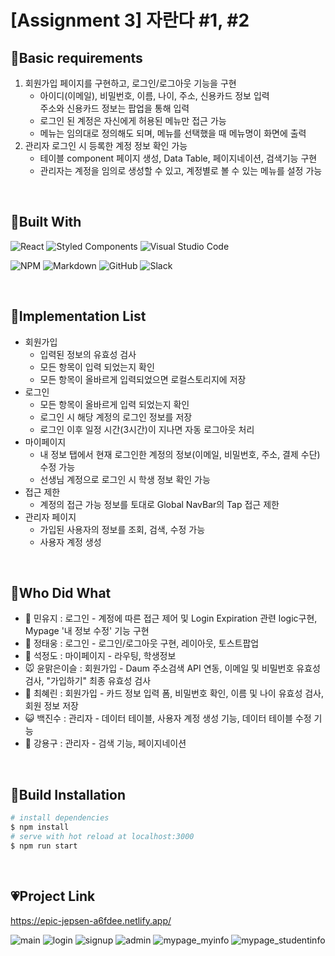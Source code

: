 # [Assignment 3] 자란다 #1, #2

## 🧡Basic requirements

1. 회원가입 페이지를 구현하고, 로그인/로그아웃 기능을 구현
   - 아이디(이메일), 비밀번호, 이름, 나이, 주소, 신용카드 정보 입력<br>
     주소와 신용카드 정보는 팝업을 통해 입력
   - 로그인 된 계정은 자신에게 허용된 메뉴만 접근 가능
   - 메뉴는 임의대로 정의해도 되며, 메뉴를 선택했을 때 메뉴명이 화면에 출력
2. 관리자 로그인 시 등록한 계정 정보 확인 가능
   - 테이블 component 페이지 생성, Data Table, 페이지네이션, 검색기능 구현
   - 관리자는 계정을 임의로 생성할 수 있고, 계정별로 볼 수 있는 메뉴를 설정 가능

<br>

## 💛Built With

![React](https://img.shields.io/badge/react-%2320232a.svg?style=for-the-badge&logo=react&logoColor=%2361DAFB)
![Styled Components](https://img.shields.io/badge/styled--components-DB7093?style=for-the-badge&logo=styled-components&logoColor=white)
![Visual Studio Code](https://img.shields.io/badge/VisualStudioCode-0078d7.svg?style=for-the-badge&logo=visual-studio-code&logoColor=white)

![NPM](https://img.shields.io/badge/NPM-%23000000.svg?style=for-the-badge&logo=npm&logoColor=white)
![Markdown](https://img.shields.io/badge/markdown-%23000000.svg?style=for-the-badge&logo=markdown&logoColor=white)
![GitHub](https://img.shields.io/badge/github-%23121011.svg?style=for-the-badge&logo=github&logoColor=white)
![Slack](https://img.shields.io/badge/Slack-4A154B?style=for-the-badge&logo=slack&logoColor=white)

<br>

## 💚Implementation List

- 회원가입
  - 입력된 정보의 유효성 검사
  - 모든 항목이 입력 되었는지 확인
  - 모든 항목이 올바르게 입력되었으면 로컬스토리지에 저장
- 로그인
  - 모든 항목이 올바르게 입력 되었는지 확인
  - 로그인 시 해당 계정의 로그인 정보를 저장
  - 로그인 이후 일정 시간(3시간)이 지나면 자동 로그아웃 처리
- 마이페이지
  - 내 정보 탭에서 현재 로그인한 계정의 정보(이메일, 비밀번호, 주소, 결제 수단) 수정 가능
  - 선생님 계정으로 로그인 시 학생 정보 확인 가능
- 접근 제한
  - 계정의 접근 가능 정보를 토대로 Global NavBar의 Tap 접근 제한
- 관리자 페이지
  - 가입된 사용자의 정보를 조회, 검색, 수정 가능
  - 사용자 계정 생성

<br>

## 💙Who Did What

- 🐥 민유지 : 로그인 - 계정에 따른 접근 제어 및 Login Expiration 관련 logic구현, Mypage '내 정보 수정' 기능 구현
- 🐷 정태웅 : 로그인 - 로그인/로그아웃 구현, 레이아웃, 토스트팝업
- 🐺 석정도 : 마이페이지 - 라우팅, 학생정보
- 🐭 윤맑은이슬 : 회원가입 - Daum 주소검색 API 연동, 이메일 및 비밀번호 유효성 검사, "가입하기" 최종 유효성 검사
- 🐧 최혜린 : 회원가입 - 카드 정보 입력 폼, 비밀번호 확인, 이름 및 나이 유효성 검사, 회원 정보 저장
- 😺 백진수 : 관리자 - 데이터 테이블, 사용자 계정 생성 기능, 데이터 테이블 수정 기능
- 🐔 강용구 : 관리자 - 검색 기능, 페이지네이션

<br>

## 💜Build Installation

```bash
# install dependencies
$ npm install
# serve with hot reload at localhost:3000
$ npm run start
```

<br>

## 💗Project Link

<https://epic-jepsen-a6fdee.netlify.app/>


![main](https://user-images.githubusercontent.com/76525368/128481763-8237d41d-3626-47e3-a366-12c8123ec9bd.jpg)
![login](https://user-images.githubusercontent.com/76525368/128483520-9eb2b914-c4e8-4885-b8c1-0f0e90283c98.jpg)
![signup](https://user-images.githubusercontent.com/76525368/128483730-354b77e7-7e6b-4644-92f1-05789f7cfed3.jpg)
![admin](https://user-images.githubusercontent.com/76525368/128483548-6a4897df-2c99-4708-a0ce-05508b36dccb.jpg)
![mypage_myinfo](https://user-images.githubusercontent.com/76525368/128483538-37b59198-96ea-40ec-871a-871148ce548e.jpg)
![mypage_studentinfo](https://user-images.githubusercontent.com/76525368/128483544-0b7f4b90-4877-431f-82fe-bb1e58a53b6d.jpg)

